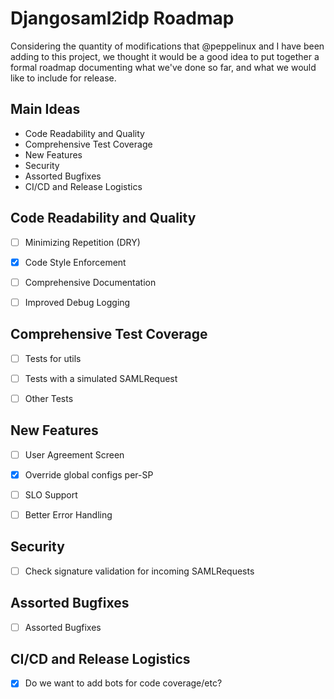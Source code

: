 # Djangosaml2idp Roadmap

Considering the quantity of modifications that @peppelinux and I have been adding to this project, we thought it would be a good idea to put together a formal roadmap documenting what we've done so far, and what we would like to include for release.


## Main Ideas

* Code Readability and Quality
* Comprehensive Test Coverage
* New Features
* Security
* Assorted Bugfixes
* CI/CD and Release Logistics


## Code Readability and Quality

* [ ] Minimizing Repetition (DRY)
* [x] Code Style Enforcement
* [ ] Comprehensive Documentation
* [ ] Improved Debug Logging


## Comprehensive Test Coverage

* [ ] Tests for utils
* [ ] Tests with a simulated SAMLRequest
* [ ] Other Tests


## New Features

* [ ] User Agreement Screen
* [x] Override global configs per-SP
* [ ] SLO Support
* [ ] Better Error Handling


## Security

* [ ] Check signature validation for incoming SAMLRequests


## Assorted Bugfixes

* [ ] Assorted Bugfixes


## CI/CD and Release Logistics

* [x] Do we want to add bots for code coverage/etc?
